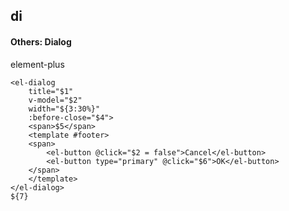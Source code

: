 ## di
#### Others: Dialog
element-plus <el-dialog>
```
<el-dialog
	title="$1"
	v-model="$2"
	width="${3:30%}"
	:before-close="$4">
	<span>$5</span>
	<template #footer>
	<span>
		<el-button @click="$2 = false">Cancel</el-button>
		<el-button type="primary" @click="$6">OK</el-button>
	</span>
	</template>
</el-dialog>
${7}
```